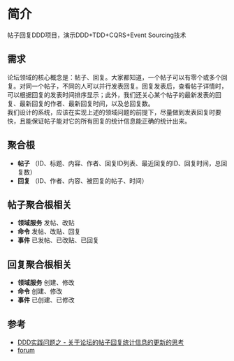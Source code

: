 # 简介
帖子回复DDD项目，演示DDD+TDD+CQRS+Event Sourcing技术

## 需求
论坛领域的核心概念是：帖子、回复。大家都知道，一个帖子可以有零个或多个回复。对同一个帖子，不同的人可以并行发表回复。回复发表后，查看帖子详情时，可以根据回复的发表时间排序显示；此外，我们还关心某个帖子的最新发表的回复、最新回复的作者、最新回复时间，以及总回复数。
</br>
我们设计的系统，应该在实现上述的领域问题的前提下，尽量做到发表回复时要快，且能保证帖子能对它的所有回复的统计信息能正确的统计出来。

## 聚合根
- **帖子** （ID、标题、内容、作者、回复ID列表、最近回复的ID、回复时间，总回复数）
- **回复** （ID、作者、内容、被回复的帖子、时间）

## 帖子聚合根相关
- **领域服务** 发帖、改贴
- **命令** 发帖、改贴、回复
- **事件** 已发帖、已改贴、已回复

## 回复聚合根相关
- **领域服务** 创建、修改
- **命令** 创建、修改
- **事件** 已创建、已修改

## 参考
- [DDD实践问题之 - 关于论坛的帖子回复统计信息的更新的思考](http://www.cnblogs.com/netfocus/p/4480760.html)
- [forum](https://github.com/tangxuehua/forum)
